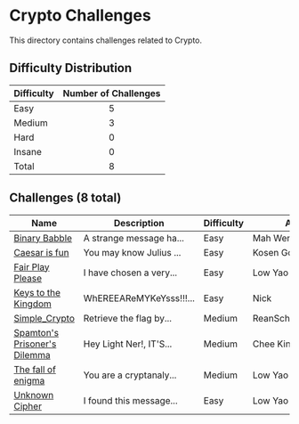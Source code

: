 # Crypto Challenges
This directory contains challenges related to Crypto.

## Difficulty Distribution
| Difficulty | Number of Challenges |
| ---------- |:--------------------:|
| Easy | 5 |
| Medium | 3 |
| Hard | 0 |
| Insane | 0 |
| Total | 8 |

## Challenges (8 total)
| Name | Description | Difficulty | Author |
| ---- | ----------- | ---------- | ------ |
| [Binary Babble](<./Binary Babble>) | A strange message ha... | Easy | Mah Wen Qiang |
| [Caesar is fun](<./Caesar is fun>) | You may know Julius ... | Easy | Kosen Goh |
| [Fair Play Please](<./Fair Play Please>) | I have chosen a very... | Easy | Low Yao Wen |
| [Keys to the Kingdom](<./Keys to the Kingdom>) | WhEREEAReMYKeYsss!!!... | Easy | Nick |
| [Simple_Crypto](<./Simple_Crypto>) | Retrieve the flag by... | Medium | ReanSchwarzer#9029 |
| [Spamton's Prisoner's Dilemma](<./Spamtons Prisoners Dilemma>) | Hey Light Ner!, IT'S... | Medium | Chee Kin |
| [The fall of enigma](<./The fall of enigma>) | You are a cryptanaly... | Medium | Low Yao Wen |
| [Unknown Cipher](<./Unknown Cipher>) | I found this message... | Easy | Low Yao Wen |
